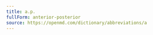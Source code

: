 ```yaml
---
title: a.p.
fullForm: anterior-posterior
source: https://openmd.com/dictionary/abbreviations/a
---
```

